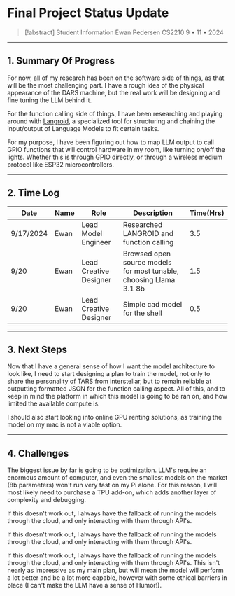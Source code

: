 # Final Project Status Update

> [!abstract] Student Information
> Ewan Pedersen
> CS2210
> 9 • 11 • 2024

---

## 1. Summary Of Progress

For now, all of my research has been on the software side of things, as that will be the most challenging part. I have a rough idea of the physical appearance of the DARS machine, but the real work will be designing and fine tuning the LLM behind it.

For the function calling side of things, I have been researching and playing around with [Langroid](https://github.com/langroid/langroid), a specialized tool for structuring and chaining the input/output of Language Models to fit certain tasks.

For my purpose, I have been figuring out how to map LLM output to call GPIO functions that will control hardware in my room, like turning on/off the lights. Whether this is through GPIO directly, or through a wireless medium protocol like ESP32 microcontrollers.

---

## 2. Time Log 

| Date      | Name | Role                   | Description                                                        | Time(Hrs) |
| --------- | ---- | ---------------------- | ------------------------------------------------------------------ | --------- |
| 9/17/2024 | Ewan | Lead Model Engineer    | Researched LANGROID and function calling                           | 3.5       |
| 9/20      | Ewan | Lead Creative Designer | Browsed open source models for most tunable, choosing Llama 3.1 8b | 1.5       |
| 9/20      | Ewan | Lead Creative Designer | Simple cad model for the shell                                     | 0.5       |

---

## 3. Next Steps

Now that I have a general sense of how I want the model architecture to look like, I need to start designing a plan to train the model, not only to share the personality of TARS from interstellar, but to remain reliable at outputting formatted JSON for the function calling aspect. All of this, and to keep in mind the platform in which this model is going to be ran on, and how limited the available compute is.

I should also start looking into online GPU renting solutions, as training the model on my mac is not a viable option.

---

## 4. Challenges

The biggest issue by far is going to be optimization. LLM's require an enormous amount of computer, and even the smallest models on the market (8b parameters) won't run very fast on my Pi alone. For this reason, I will most likely need to purchase a TPU add-on, which adds another layer of complexity and debugging. 

If this doesn't work out, I always have the fallback of running the models through the cloud, and only interacting with them through API's. 

If this doesn't work out, I always have the fallback of running the models through the cloud, and only interacting with them through API's.

If this doesn't work out, I always have the fallback of running the models through the cloud, and only interacting with them through API's. This isn't nearly as impressive as my main plan, but will mean the model will perform a lot better and be a lot more capable, however with some ethical barriers in place (I can't make the LLM have a sense of Humor!).